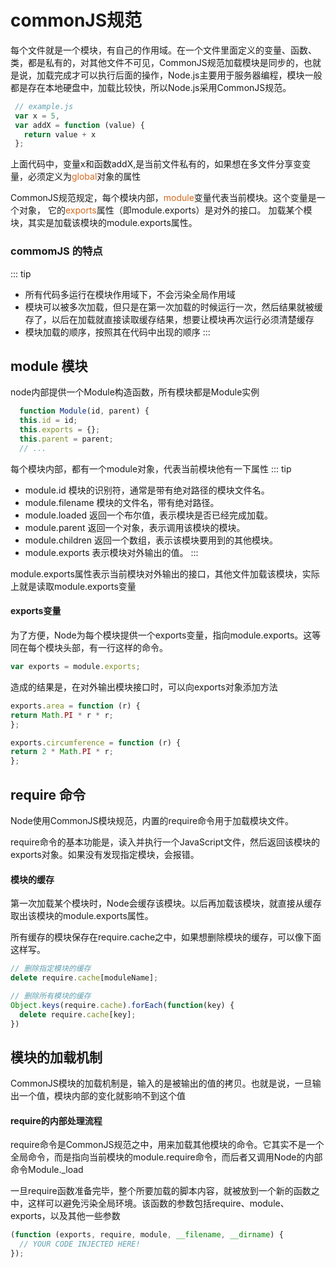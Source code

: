 # commonJS规范

每个文件就是一个模块，有自己的作用域。在一个文件里面定义的变量、函数、类，都是私有的，对其他文件不可见，CommonJS规范加载模块是同步的，也就是说，加载完成才可以执行后面的操作，Node.js主要用于服务器编程，模块一般都是存在本地硬盘中，加载比较快，所以Node.js采用CommonJS规范。

```js
 // example.js
 var x = 5,
 var addX = function (value) {
   return value + x
 };
```
上面代码中，变量x和函数addX,是当前文件私有的，如果想在多文件分享变变量，必须定义为<font color=#D2691E>global</font>对象的属性

<p>CommonJS规范规定，每个模块内部，<font color=#D2691E>module</font>变量代表当前模块。这个变量是一个对象，
它的<font color=#D2691E>exports</font>属性（即module.exports）是对外的接口。
加载某个模块，其实是加载该模块的module.exports属性。</p>

<h3>commomJS 的特点</h3>

::: tip
- 所有代码多运行在模块作用域下，不会污染全局作用域
- 模块可以被多次加载，但只是在第一次加载的时候运行一次，然后结果就被缓存了，以后在加载就直接读取缓存结果，想要让模块再次运行必须清楚缓存
- 模块加载的顺序，按照其在代码中出现的顺序
:::

## module 模块
  node内部提供一个Module构造函数，所有模块都是Module实例
  ```js
    function Module(id, parent) {
    this.id = id;
    this.exports = {};
    this.parent = parent;
    // ...
  ```
  每个模块内部，都有一个module对象，代表当前模块他有一下属性
  ::: tip
  - module.id 模块的识别符，通常是带有绝对路径的模块文件名。
  - module.filename 模块的文件名，带有绝对路径。
  - module.loaded 返回一个布尔值，表示模块是否已经完成加载。
  - module.parent 返回一个对象，表示调用该模块的模块。
  - module.children 返回一个数组，表示该模块要用到的其他模块。
  - module.exports 表示模块对外输出的值。
  :::

 
  module.exports属性表示当前模块对外输出的接口，其他文件加载该模块，实际上就是读取module.exports变量

  #### exports变量
  为了方便，Node为每个模块提供一个exports变量，指向module.exports。这等同在每个模块头部，有一行这样的命令。

  ```js
  var exports = module.exports;
  ```
  造成的结果是，在对外输出模块接口时，可以向exports对象添加方法
  ```js
  exports.area = function (r) {
  return Math.PI * r * r;
};

exports.circumference = function (r) {
  return 2 * Math.PI * r;
};
  ```

## require 命令
Node使用CommonJS模块规范，内置的require命令用于加载模块文件。

require命令的基本功能是，读入并执行一个JavaScript文件，然后返回该模块的exports对象。如果没有发现指定模块，会报错。

#### 模块的缓存

第一次加载某个模块时，Node会缓存该模块。以后再加载该模块，就直接从缓存取出该模块的module.exports属性。

所有缓存的模块保存在require.cache之中，如果想删除模块的缓存，可以像下面这样写。

```js
// 删除指定模块的缓存
delete require.cache[moduleName];

// 删除所有模块的缓存
Object.keys(require.cache).forEach(function(key) {
  delete require.cache[key];
})
```

## 模块的加载机制

CommonJS模块的加载机制是，输入的是被输出的值的拷贝。也就是说，一旦输出一个值，模块内部的变化就影响不到这个值

#### require的内部处理流程
require命令是CommonJS规范之中，用来加载其他模块的命令。它其实不是一个全局命令，而是指向当前模块的module.require命令，而后者又调用Node的内部命令Module._load

一旦require函数准备完毕，整个所要加载的脚本内容，就被放到一个新的函数之中，这样可以避免污染全局环境。该函数的参数包括require、module、exports，以及其他一些参数
```js
(function (exports, require, module, __filename, __dirname) {
  // YOUR CODE INJECTED HERE!
});
```